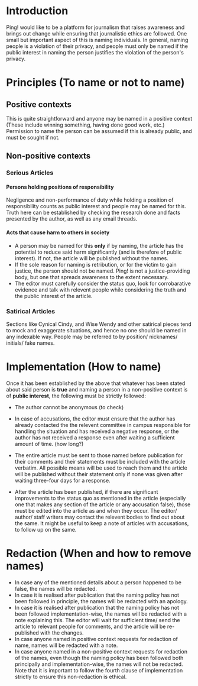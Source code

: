 # Introduction
Ping! would like to be a platform for journalism that raises awareness and brings out change while
ensuring that journalistic ethics are followed. One small but important aspect of this is naming individuals.
In general, naming people is a violation of their privacy, and people must only be named if the public 
interest in naming the person justifies the violation of the person's privacy.
# Principles (To name or not to name)
## Positive contexts
This is quite straightforward and anyone may be named in a positive context (These include winning something, having done good work, etc.) Permission to name the person can be assumed if this is already public, and must be sought if not.

## Non-positive contexts

### Serious Articles
#### Persons holding positions of responsibility
Negligence and non-performance of duty while holding a position of responsibility counts as public interest and people may be named for this. Truth here can be established by checking the research done and facts presented by the author, as well as any email threads.

#### Acts that cause harm to others in society
+ A person may be named for this __only__ if by naming, the article has the potential to reduce said harm significantly (and is therefore of public interest). If not, the article will be published without the names. 
+ If the sole reason for naming is retribution, or for the victim to gain justice, the person should not be named. Ping! is not a justice-providing body, but one that spreads awareness to the extent necessary.
+ The editor must carefully consider the status quo, look for corrobarative evidence and talk with relevent people while considering the truth and the public interest of the article. 

### Satirical Articles
Sections like Cynical Cindy, and Wise Wendy and other satirical pieces tend to mock and exaggerate situations, and hence no one should be named in any indexable way. People may be referred to by position/ nicknames/ initials/ fake names.

# Implementation (How to name)
Once it has been established by the above that whatever has been stated about said 
person is __true__  and naming a person in a non-positive context is of __public interest__, the following must be strictly followed:

+ The author cannot be anonymous (to check)

+ In case of accusations, the editor must ensure that the author has already contacted the
the relevent committee in campus responsible for handling the situation and has received a 
negative response, or the author has not received a response even after waiting a sufficient 
amount of time. (how long?)

+ The entire article must be sent to those named before publication for their comments
and their statements must be included with the article verbatim. All possible means will 
be used to reach them and the article will be published without their statement only if 
none was given after waiting three-four days for a response.

+ After the article has been published, if there are significant improvements to the status quo as mentioned 
in the article (especially one that makes any section of the article or any accusation false), those must be edited into the article as and when they occur. The editor/ author/ staff writers may contact the relevent bodies to find out about the same. It might be useful to keep a note of articles with accusations, to follow up on the same.

# Redaction (When and how to remove names)
+ In case any of the mentioned details about a person happened to be false, the names will be redacted. 
+ In case it is realised after publication that the naming policy has not been followed in principle, the names will be redacted with an apology.
+ In case it is realised after publication that the naming policy has not been followed implementation-wise, the names will be redacted with a note explaining this. The editor will wait for sufficient time/ send the article to relevant people for comments, and the article will be re-published with the changes.
+ In case anyone named in positive context requests for redaction of name, names will be redacted with a note.
+ In case anyone named in a non-positive context requests for redaction of the names, even though the naming policy has been followed both principally and implementation-wise, the names will not be redacted. Note that it is important to follow the fourth clause of implementation strictly to ensure this non-redaction is ethical.



